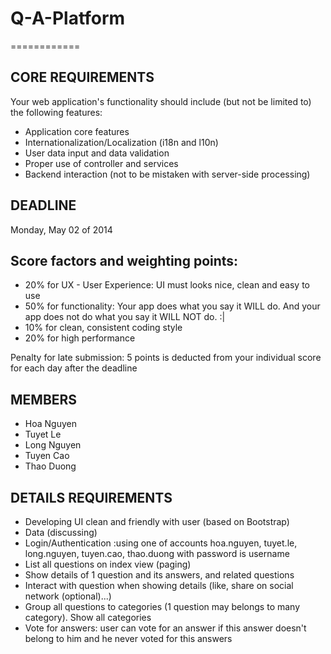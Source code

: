 <h1>Q-A-Platform</h1>
============

<h2>CORE REQUIREMENTS</h2>

Your web application's functionality should include (but not be limited to) the following features:

<ul>
	<li>Application core features</li>
	<li>Internationalization/Localization (i18n and l10n)</li>
	<li>User data input and data validation</li>
	<li>Proper use of controller and services</li>
	<li>Backend interaction (not to be mistaken with server-side processing)</li>
</ul>

<h2>DEADLINE</h2>

Monday, May 02 of 2014

<h2>Score factors and weighting points: </h2>

<ul>
	<li>20% for UX - User Experience: UI must looks nice, clean and easy to use</li>
	<li>50% for functionality: Your app does what you say it WILL do. And your app does not do what you say it WILL NOT do. :|</li>
	<li>10% for clean, consistent coding style</li>
	<li>20% for high performance</li>
</ul>
 
<p> Penalty for late submission:
	5 points is deducted from your individual score for each day after the deadline</p>

<h2>MEMBERS</h2>

<ul>
	<li>Hoa Nguyen</li>
	<li>Tuyet Le</li>
	<li>Long Nguyen</li>
	<li>Tuyen Cao</li>
	<li>Thao Duong</li>
</ul>

<h2>DETAILS REQUIREMENTS</h2>

<ul>
	<li>Developing UI clean and friendly with user (based on Bootstrap)</li>
	<li>Data (discussing)</li>
	<li>Login/Authentication :using one of accounts hoa.nguyen, tuyet.le, long.nguyen, tuyen.cao, thao.duong with password is username</li>
	<li>List all questions on index view (paging)</li>
	<li>Show details of 1 question and its answers, and related questions</li>
	<li>Interact with question when showing details (like, share on social network (optional)...)</li>
	<li>Group all questions to categories (1 question may belongs to many category). Show all categories</li>
	<li>Vote for answers: user can vote for an answer if this answer doesn't belong to him and he never voted for this answers</li>
</ul>